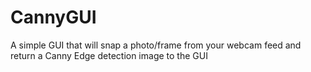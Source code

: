 # CannyGUI

A simple GUI that will snap a photo/frame from your webcam feed and return a Canny Edge detection image to the GUI
